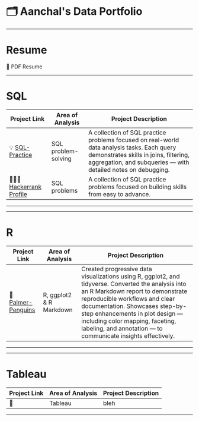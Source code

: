 # 🗂️ Aanchal's Data Portfolio 

***

# Resume
📑 PDF Resume  

***

# SQL

| Project Link | Area of Analysis | Project Description | 
|---|---|---|
| 💡 [SQL-Practice](https://github.com/aanchalcoder18/sql-practice-portfolio) | SQL problem-solving | A collection of SQL practice problems focused on real-world data analysis tasks. Each query demonstrates skills in joins, filtering, aggregation, and subqueries — with detailed notes on debugging. | 
| 👩🏽‍💻 [Hackerrank Profile](https://www.hackerrank.com/profile/aanchalsaxena018) | SQL problems | A collection of SQL practice problems focused on building skills from easy to advance.| 




***

***

# R

| Project Link | Area of Analysis | Project Description | 
|---|---|---|
| 🐧 [Palmer-Penguins](https://github.com/aanchalcoder18/palmer-penguins-r-visualization) | R, ggplot2 & R Markdown | Created progressive data visualizations using R, ggplot2, and tidyverse. Converted the analysis into an R Markdown report to demonstrate reproducible workflows and clear documentation. Showcases step-by-step enhancements in plot design — including color mapping, faceting, labeling, and annotation — to communicate insights effectively.|

***


***

# Tableau

| Project Link | Area of Analysis | Project Description | 
|---|---|---|
| 🐧  | Tableau | bleh|

***
